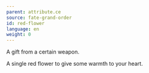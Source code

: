 ```yaml
---
parent: attribute.ce
source: fate-grand-order
id: red-flower
language: en
weight: 0
---
```


A gift from a certain weapon.

A single red flower to give some warmth to your heart.
